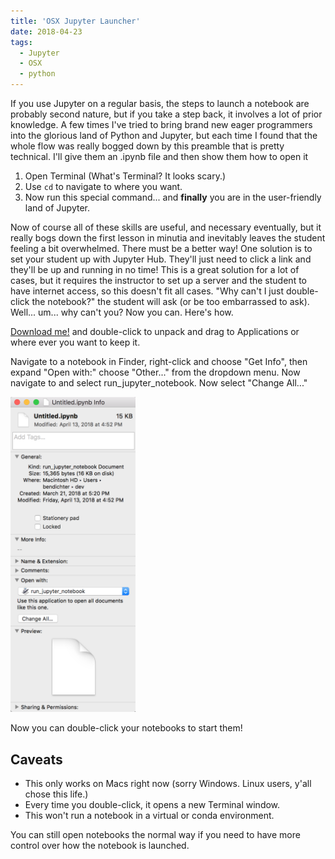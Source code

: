 ```yaml
---
title: 'OSX Jupyter Launcher'
date: 2018-04-23
tags:
  - Jupyter
  - OSX
  - python
---
```


If you use Jupyter on a regular basis, the steps to launch a notebook are probably second nature, but if you take a step back, it involves a lot of prior knowledge. A few times I've tried to bring brand new eager programmers into the glorious land of Python and Jupyter, but each time I found that the whole flow was really bogged down by this preamble that is pretty technical. I'll give them an .ipynb file and then show them how to open it

1. Open Terminal (What's Terminal? It looks scary.) 
2. Use `cd` to navigate to where you want.
3. Now run this special command...
and **finally** you are in the user-friendly land of Jupyter.

Now of course all of these skills are useful, and necessary eventually, but it really bogs down the first lesson in minutia and inevitably leaves the student feeling a bit overwhelmed. There must be a better way! One solution is to set your student up with Jupyter Hub. They'll just need to click a link and they'll be up and running in no time! This is a great solution for a lot of cases, but it requires the instructor to set up a server and the student to have internet access, so this doesn't fit all cases. "Why can't I just double-click the notebook?" the student will ask (or be too embarrassed to ask). Well... um... why can't you? Now you can. Here's how.

[Download me!](../../files/run_jupyter_notebook.zip) and double-click to unpack and drag to Applications or where ever you want to keep it.

Navigate to a notebook in Finder, right-click and choose "Get Info", then expand "Open with:" choose "Other..." from the dropdown menu. Now navigate to and select run_jupyter_notebook. Now select "Change All..." 

<img width="200" src="../../images/run_jupyter_notebook.png" title="change jupyter notebook settings" alt="change notebook settings"/>

Now you can double-click your notebooks to start them!

## Caveats

* This only works on Macs right now (sorry Windows. Linux users, y'all chose this life.)
* Every time you double-click, it opens a new Terminal window.
* This won't run a notebook in a virtual or conda environment.

You can still open notebooks the normal way if you need to have more control over how the notebook is launched.